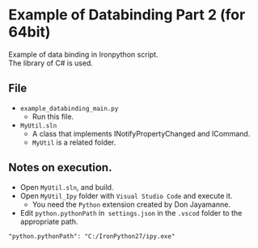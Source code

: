 # Example of Databinding Part 2 (for 64bit)

Example of data binding in Ironpython script.  
The library of C# is used.

## File

* `example_databinding_main.py`
  * Run this file.
* `MyUtil.sln`
  * A class that implements INotifyPropertyChanged and ICommand.
  * `MyUtil` is a related folder.

## Notes on execution.

* Open `MyUtil.sln`, and build.
* Open `MyUtil_Ipy` folder with `Visual Studio Code` and execute it.
  * You need the `Python` extension created by Don Jayamanne.
* Edit `python.pythonPath` in` settings.json` in the `.vscod` folder to the appropriate path.

```
"python.pythonPath": "C:/IronPython27/ipy.exe"
```

